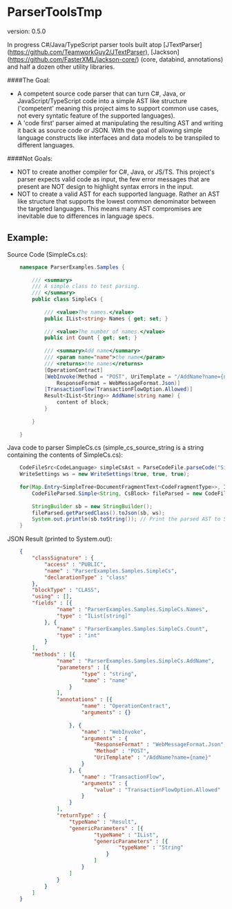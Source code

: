 ParserToolsTmp
==============
version: 0.5.0

In progress C#/Java/TypeScript parser tools built atop [JTextParser] (https://github.com/TeamworkGuy2/JTextParser), [Jackson] (https://github.com/FasterXML/jackson-core/) (core, databind, annotations) and half a dozen other utility libraries. 

####The Goal:
* A competent source code parser that can turn C#, Java, or JavaScript/TypeScript code into a simple AST like structure ('competent' meaning this project aims to support common use cases, not every syntatic feature of the supported languages). 
* A 'code first' parser aimed at manipulating the resulting AST and writing it back as source code or JSON.  With the goal of allowing simple language constructs like interfaces and data models to be transpiled to different languages. 

####Not Goals: 
* NOT to create another compiler for C#, Java, or JS/TS. This project's parser expects valid code as input, the few error messages that are present are NOT design to highlight syntax errors in the input. 
* NOT to create a valid AST for each supported language. Rather an AST like structure that supports the lowest common denominator between the targeted languages. This means many AST compromises are inevitable due to differences in language specs. 


Example:
--------

Source Code (SimpleCs.cs):
```C#
	namespace ParserExamples.Samples {
	
		/// <summary>
		/// A simple class to test parsing.
		/// </summary>
		public class SimpleCs {
	
			/// <value>The names.</value>
			public IList<string> Names { get; set; }
	
			/// <value>The number of names.</value>
			public int Count { get; set; }
	
			/// <summary>Add name</summary>
			/// <param name="name">the name</param>
			/// <returns>the names</returns>
			[OperationContract]
			[WebInvoke(Method = "POST", UriTemplate = "/AddName?name={name}",
				ResponseFormat = WebMessageFormat.Json)]
			[TransactionFlow(TransactionFlowOption.Allowed)]
			Result<IList<String>> AddName(string name) {
				content of block;
			}
	
		}
	
	}
```


Java code to parser SimpleCs.cs (simple_cs_source_string is a string containing the contents of SimpleCs.cs):
```Java
	CodeFileSrc<CodeLanguage> simpleCsAst = ParseCodeFile.parseCode("SimpleCs.cs", CodeLanguageOptions.C_SHARP, simple_cs_source_string);
	WriteSettings ws = new WriteSettings(true, true, true);
	
	for(Map.Entry<SimpleTree<DocumentFragmentText<CodeFragmentType>>, IntermClass.SimpleImpl<CsBlock>> block : CodeLanguageOptions.C_SHARP.getExtractor().extractClassFieldsAndMethodSignatures(simpleCsAst.getDoc())) {
		CodeFileParsed.Simple<String, CsBlock> fileParsed = new CodeFileParsed.Simple<>("SimpleCs.cs", block.getValue(), block.getKey());
	
		StringBuilder sb = new StringBuilder();
		fileParsed.getParsedClass().toJson(sb, ws);
		System.out.println(sb.toString()); // Print the parsed AST to System.out
	}
```


JSON Result (printed to System.out):
```JSON
	{
		"classSignature" : {
			"access" : "PUBLIC",
			"name" : "ParserExamples.Samples.SimpleCs",
			"declarationType" : "class"
		},
		"blockType" : "CLASS",
		"using" : [],
		"fields" : [{
				"name" : "ParserExamples.Samples.SimpleCs.Names",
				"type" : "IList[string]"
			}, {
				"name" : "ParserExamples.Samples.SimpleCs.Count",
				"type" : "int"
			}
		],
		"methods" : [{
				"name" : "ParserExamples.Samples.SimpleCs.AddName",
				"parameters" : [{
						"type" : "string",
						"name" : "name"
					}
				],
				"annotations" : [{
						"name" : "OperationContract",
						"arguments" : {}
	
					}, {
						"name" : "WebInvoke",
						"arguments" : {
							"ResponseFormat" : "WebMessageFormat.Json",
							"Method" : "POST",
							"UriTemplate" : "/AddName?name={name}"
						}
					}, {
						"name" : "TransactionFlow",
						"arguments" : {
							"value" : "TransactionFlowOption.Allowed"
						}
					}
				],
				"returnType" : {
					"typeName" : "Result",
					"genericParameters" : [{
							"typeName" : "IList",
							"genericParameters" : [{
									"typeName" : "String"
								}
							]
						}
					]
				}
			}
		]
	}
```
